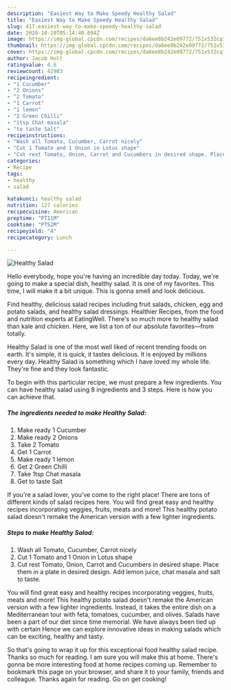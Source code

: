 ```yaml
---
description: "Easiest Way to Make Speedy Healthy Salad"
title: "Easiest Way to Make Speedy Healthy Salad"
slug: 417-easiest-way-to-make-speedy-healthy-salad
date: 2020-10-10T05:14:40.694Z
image: https://img-global.cpcdn.com/recipes/da6ee8b242e09772/751x532cq70/healthy-salad-recipe-main-photo.jpg
thumbnail: https://img-global.cpcdn.com/recipes/da6ee8b242e09772/751x532cq70/healthy-salad-recipe-main-photo.jpg
cover: https://img-global.cpcdn.com/recipes/da6ee8b242e09772/751x532cq70/healthy-salad-recipe-main-photo.jpg
author: Jacob Holt
ratingvalue: 4.6
reviewcount: 42983
recipeingredient:
- "1 Cucumber"
- "2 Onions"
- "2 Tomato"
- "1 Carrot"
- "1 lemon"
- "2 Green Chilli"
- "1tsp Chat masala"
- "to taste Salt"
recipeinstructions:
- "Wash all Tomato, Cucumber, Carrot nicely"
- "Cut 1 Tomato and 1 Onion in Lotus shape"
- "Cut rest Tomato, Onion, Carrot and Cucumbers in desired shape. Place them in a plate in desired design. Add lemon juice, chat masala and salt to taste."
categories:
- Recipe
tags:
- healthy
- salad

katakunci: healthy salad 
nutrition: 127 calories
recipecuisine: American
preptime: "PT11M"
cooktime: "PT52M"
recipeyield: "4"
recipecategory: Lunch

---
```



![Healthy Salad](https://img-global.cpcdn.com/recipes/da6ee8b242e09772/751x532cq70/healthy-salad-recipe-main-photo.jpg)

Hello everybody, hope you're having an incredible day today. Today, we're going to make a special dish, healthy salad. It is one of my favorites. This time, I will make it a bit unique. This is gonna smell and look delicious.

Find healthy, delicious salad recipes including fruit salads, chicken, egg and potato salads, and healthy salad dressings. Healthier Recipes, from the food and nutrition experts at EatingWell. There&#39;s so much more to healthy salad than kale and chicken. Here, we list a ton of our absolute favorites—from totally.

Healthy Salad is one of the most well liked of recent trending foods on earth. It's simple, it is quick, it tastes delicious. It is enjoyed by millions every day. Healthy Salad is something which I have loved my whole life. They're fine and they look fantastic.


To begin with this particular recipe, we must prepare a few ingredients. You can have healthy salad using 8 ingredients and 3 steps. Here is how you can achieve that.

<!--inarticleads1-->

##### The ingredients needed to make Healthy Salad:

1. Make ready 1 Cucumber
1. Make ready 2 Onions
1. Take 2 Tomato
1. Get 1 Carrot
1. Make ready 1 lemon
1. Get 2 Green Chilli
1. Take 1tsp Chat masala
1. Get to taste Salt


If you&#39;re a salad lover, you&#39;ve come to the right place! There are tons of different kinds of salad recipes here. You will find great easy and healthy recipes incorporating veggies, fruits, meats and more! This healthy potato salad doesn&#39;t remake the American version with a few lighter ingredients. 

<!--inarticleads2-->

##### Steps to make Healthy Salad:

1. Wash all Tomato, Cucumber, Carrot nicely
1. Cut 1 Tomato and 1 Onion in Lotus shape
1. Cut rest Tomato, Onion, Carrot and Cucumbers in desired shape. Place them in a plate in desired design. Add lemon juice, chat masala and salt to taste.


You will find great easy and healthy recipes incorporating veggies, fruits, meats and more! This healthy potato salad doesn&#39;t remake the American version with a few lighter ingredients. Instead, it takes the entire dish on a Mediterranean tour with feta, tomatoes, cucumber, and olives. Salads have been a part of our diet since time memorial. We have always been tied up with certain Hence we can explore innovative ideas in making salads which can be exciting, healthy and tasty. 

So that's going to wrap it up for this exceptional food healthy salad recipe. Thanks so much for reading. I am sure you will make this at home. There's gonna be more interesting food at home recipes coming up. Remember to bookmark this page on your browser, and share it to your family, friends and colleague. Thanks again for reading. Go on get cooking!
